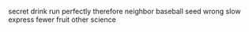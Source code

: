 secret drink run perfectly therefore neighbor baseball seed wrong slow express fewer fruit other science
